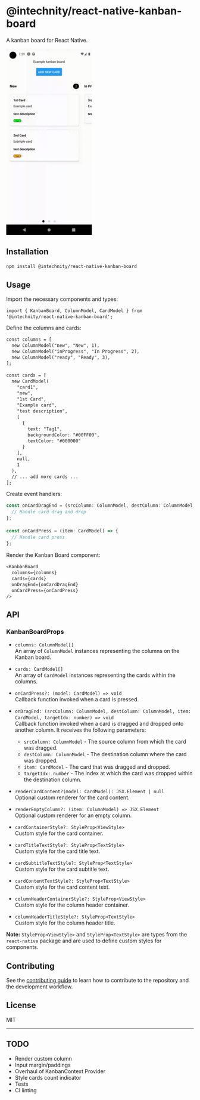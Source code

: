 # @intechnity/react-native-kanban-board

A kanban board for React Native.

<img src="./demo.gif" height="500">

## Installation

```sh
npm install @intechnity/react-native-kanban-board
```

## Usage

Import the necessary components and types:

```tsx
import { KanbanBoard, ColumnModel, CardModel } from '@intechnity/react-native-kanban-board';
```

Define the columns and cards:

```tsx
const columns = [
  new ColumnModel("new", "New", 1),
  new ColumnModel("inProgress", "In Progress", 2),
  new ColumnModel("ready", "Ready", 3),
];

const cards = [
  new CardModel(
    "card1",
    "new",
    "1st Card",
    "Example card",
    "test description",
    [
      {
        text: "Tag1",
        backgroundColor: "#00FF00",
        textColor: "#000000"
      }
    ],
    null,
    1
  ),
  // ... add more cards ...
];

```

Create event handlers:

```ts
const onCardDragEnd = (srcColumn: ColumnModel, destColumn: ColumnModel, item: CardModel, targetIdx: number) => {
  // Handle card drag and drop
};

const onCardPress = (item: CardModel) => {
  // Handle card press
};

```

Render the Kanban Board component:

```tsx
<KanbanBoard
  columns={columns}
  cards={cards}
  onDragEnd={onCardDragEnd}
  onCardPress={onCardPress}
/>

```

## API

### KanbanBoardProps

- `columns: ColumnModel[]`\
  An array of `ColumnModel` instances representing the columns on the Kanban board.

- `cards: CardModel[]`\
  An array of `CardModel` instances representing the cards within the columns.

- `onCardPress?: (model: CardModel) => void`\
  Callback function invoked when a card is pressed.

- `onDragEnd: (srcColumn: ColumnModel, destColumn: ColumnModel, item: CardModel, targetIdx: number) => void`\
  Callback function invoked when a card is dragged and dropped onto another column. It receives the following parameters:
  - `srcColumn: ColumnModel` - The source column from which the card was dragged.
  - `destColumn: ColumnModel` - The destination column where the card was dropped.
  - `item: CardModel` - The card that was dragged and dropped.
  - `targetIdx: number` - The index at which the card was dropped within the destination column.

- `renderCardContent?(model: CardModel): JSX.Element | null`\
  Optional custom renderer for the card content.

- `renderEmptyColumn?: (item: ColumnModel) => JSX.Element`\
  Optional custom renderer for an empty column.

- `cardContainerStyle?: StyleProp<ViewStyle>`\
  Custom style for the card container.

- `cardTitleTextStyle?: StyleProp<TextStyle>`\
  Custom style for the card title text.

- `cardSubtitleTextStyle?: StyleProp<TextStyle>`\
  Custom style for the card subtitle text.

- `cardContentTextStyle?: StyleProp<TextStyle>`\
  Custom style for the card content text.

- `columnHeaderContainerStyle?: StyleProp<ViewStyle>`\
  Custom style for the column header container.

- `columnHeaderTitleStyle?: StyleProp<TextStyle>`\
  Custom style for the column header title.


**Note:** `StyleProp<ViewStyle>` and `StyleProp<TextStyle>` are types from the `react-native` package and are used to define custom styles for components.


## Contributing

See the [contributing guide](CONTRIBUTING.md) to learn how to contribute to the repository and the development workflow.

## License

MIT

------

## TODO
- Render custom column
- Input margin/paddings
- Overhaul of KanbanContext Provider
- Style cards count indicator
- Tests
- CI linting
